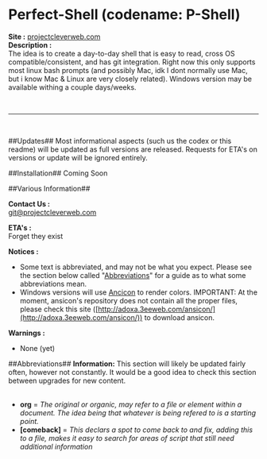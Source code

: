 # Perfect-Shell (codename: P-Shell) #

**Site :** [projectcleverweb.com](http://projectcleverweb.com)  
**Description :**  
The idea is to create a day-to-day shell that is easy to read, cross OS compatible/consistent, and has git integration. Right now this only supports most linux bash prompts (and possibly Mac, idk I dont normally use Mac, but i know Mac & Linux are very closely related). Windows version may be available withing a couple days/weeks.

&nbsp;    

----------

&nbsp;    

##Updates##
Most informational aspects (such us the codex or this readme) will be updated as full versions are released. Requests for ETA's on versions or update will be ignored entirely.  

##Installation##
Coming Soon  

##Various Information##

**Contact Us :**  
git@projectcleverweb.com

**ETA's :**  
Forget they exist

**Notices :**  
- Some text is abbreviated, and may not be what you expect. Please see the section below called "[Abbreviations](#abbreviations)" for a guide as to what some abbreviations mean.  
- Windows versions will use [Ancicon](https://github.com/adoxa/ansicon) to render colors. IMPORTANT: At the moment, ansicon's repository does not contain all the proper files, please check this site ([http://adoxa.3eeweb.com/ansicon/](http://adoxa.3eeweb.com/ansicon/)) to download ansicon.  

**Warnings :**  
- None (yet)

##Abbreviations##
**Information:** This section will likely be updated fairly often, however not constantly. It would be a good idea to check this section between upgrades for new content.
&nbsp;  
&nbsp;  
- **org** = *The original or organic, may refer to a file or element within a document. The idea being that whatever is being refered to is a starting point.*
- **[comeback]** = *This declars a spot to come back to and fix, adding this to a file, makes it easy to search for areas of script that still need additional information*